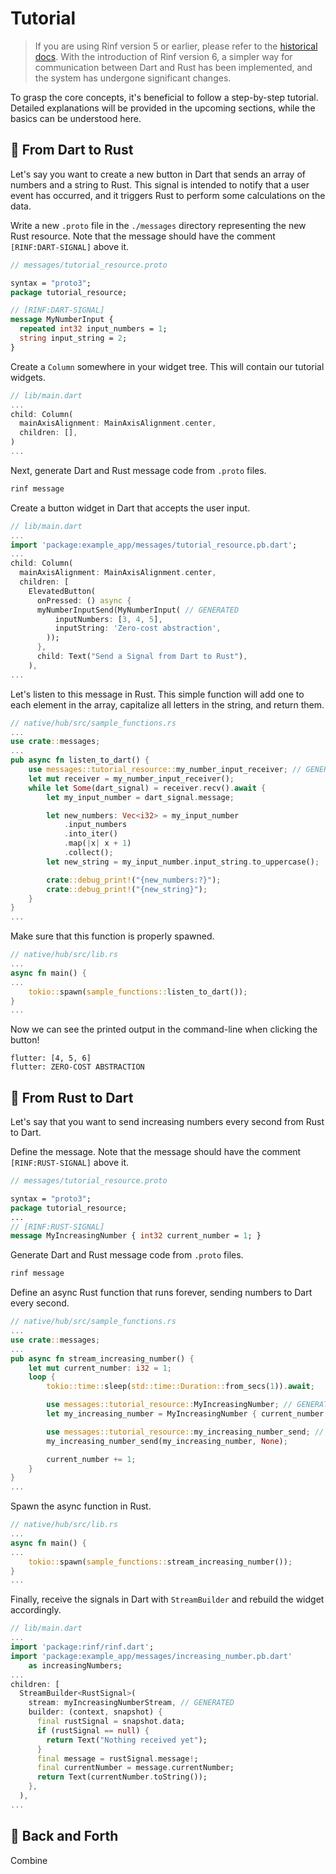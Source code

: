 # Tutorial

> If you are using Rinf version 5 or earlier, please refer to the [historical docs](https://github.com/cunarist/rinf/blob/v5.4.0/documentation/docs/writing-code.md). With the introduction of Rinf version 6, a simpler way for communication between Dart and Rust has been implemented, and the system has undergone significant changes.

To grasp the core concepts, it's beneficial to follow a step-by-step tutorial. Detailed explanations will be provided in the upcoming sections, while the basics can be understood here.

## 🚨 From Dart to Rust

Let's say you want to create a new button in Dart that sends an array of numbers and a string to Rust. This signal is intended to notify that a user event has occurred, and it triggers Rust to perform some calculations on the data.

Write a new `.proto` file in the `./messages` directory representing the new Rust resource. Note that the message should have the comment `[RINF:DART-SIGNAL]` above it.

```proto
// messages/tutorial_resource.proto

syntax = "proto3";
package tutorial_resource;

// [RINF:DART-SIGNAL]
message MyNumberInput {
  repeated int32 input_numbers = 1;
  string input_string = 2;
}
```

Create a `Column` somewhere in your widget tree. This will contain our tutorial widgets.

```dart
// lib/main.dart
...
child: Column(
  mainAxisAlignment: MainAxisAlignment.center,
  children: [],
)
...
```

Next, generate Dart and Rust message code from `.proto` files.

```bash
rinf message
```

Create a button widget in Dart that accepts the user input.

```dart
// lib/main.dart
...
import 'package:example_app/messages/tutorial_resource.pb.dart';
...
child: Column(
  mainAxisAlignment: MainAxisAlignment.center,
  children: [
    ElevatedButton(
      onPressed: () async {
      myNumberInputSend(MyNumberInput( // GENERATED
          inputNumbers: [3, 4, 5],
          inputString: 'Zero-cost abstraction',
        ));
      },
      child: Text("Send a Signal from Dart to Rust"),
    ),
...
```

Let's listen to this message in Rust. This simple function will add one to each element in the array, capitalize all letters in the string, and return them.

```rust
// native/hub/src/sample_functions.rs
...
use crate::messages;
...
pub async fn listen_to_dart() {
    use messages::tutorial_resource::my_number_input_receiver; // GENERATED
    let mut receiver = my_number_input_receiver();
    while let Some(dart_signal) = receiver.recv().await {
        let my_input_number = dart_signal.message;

        let new_numbers: Vec<i32> = my_input_number
            .input_numbers
            .into_iter()
            .map(|x| x + 1)
            .collect();
        let new_string = my_input_number.input_string.to_uppercase();

        crate::debug_print!("{new_numbers:?}");
        crate::debug_print!("{new_string}");
    }
}
...
```

Make sure that this function is properly spawned.

```rust
// native/hub/src/lib.rs
...
async fn main() {
...
    tokio::spawn(sample_functions::listen_to_dart());
}
...
```

Now we can see the printed output in the command-line when clicking the button!

```
flutter: [4, 5, 6]
flutter: ZERO-COST ABSTRACTION
```

## 📡 From Rust to Dart

Let's say that you want to send increasing numbers every second from Rust to Dart.

Define the message. Note that the message should have the comment `[RINF:RUST-SIGNAL]` above it.

```proto
// messages/tutorial_resource.proto

syntax = "proto3";
package tutorial_resource;
...
// [RINF:RUST-SIGNAL]
message MyIncreasingNumber { int32 current_number = 1; }
```

Generate Dart and Rust message code from `.proto` files.

```bash
rinf message
```

Define an async Rust function that runs forever, sending numbers to Dart every second.

```rust
// native/hub/src/sample_functions.rs
...
use crate::messages;
...
pub async fn stream_increasing_number() {
    let mut current_number: i32 = 1;
    loop {
        tokio::time::sleep(std::time::Duration::from_secs(1)).await;

        use messages::tutorial_resource::MyIncreasingNumber; // GENERATED
        let my_increasing_number = MyIncreasingNumber { current_number };

        use messages::tutorial_resource::my_increasing_number_send; // GENERATED
        my_increasing_number_send(my_increasing_number, None);

        current_number += 1;
    }
}
...
```

Spawn the async function in Rust.

```rust
// native/hub/src/lib.rs
...
async fn main() {
...
    tokio::spawn(sample_functions::stream_increasing_number());
}
...
```

Finally, receive the signals in Dart with `StreamBuilder` and rebuild the widget accordingly.

```dart
// lib/main.dart
...
import 'package:rinf/rinf.dart';
import 'package:example_app/messages/increasing_number.pb.dart'
    as increasingNumbers;
...
children: [
  StreamBuilder<RustSignal>(
    stream: myIncreasingNumberStream, // GENERATED
    builder: (context, snapshot) {
      final rustSignal = snapshot.data;
      if (rustSignal == null) {
        return Text("Nothing received yet");
      }
      final message = rustSignal.message!;
      final currentNumber = message.currentNumber;
      return Text(currentNumber.toString());
    },
  ),
...
```

## 🤝 Back and Forth

Combine

